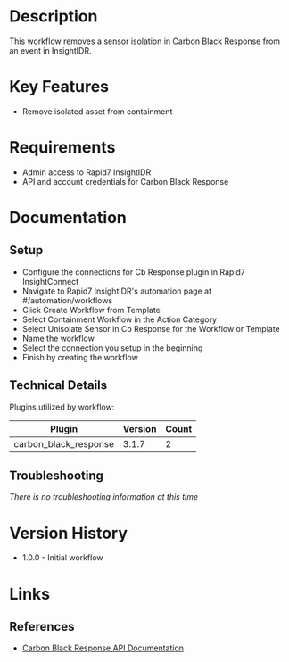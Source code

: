 # Description

This workflow removes a sensor isolation in Carbon Black Response from an event in InsightIDR.

# Key Features

* Remove isolated asset from containment

# Requirements

* Admin access to Rapid7 InsightIDR
* API and account credentials for Carbon Black Response

# Documentation

## Setup

* Configure the connections for Cb Response plugin in Rapid7 InsightConnect
* Navigate to Rapid7 InsightIDR's automation page at #/automation/workflows
* Click Create Workflow from Template
* Select Containment Workflow in the Action Category
* Select Unisolate Sensor in Cb Response for the Workflow or Template
* Name the workflow
* Select the connection you setup in the beginning
* Finish by creating the workflow

## Technical Details

Plugins utilized by workflow:

|Plugin|Version|Count|
|----|----|--------|
|carbon_black_response|3.1.7|2|

## Troubleshooting

_There is no troubleshooting information at this time_

# Version History

* 1.0.0 - Initial workflow

# Links

## References

* [Carbon Black Response API Documentation](https://developer.carbonblack.com/reference/enterprise-response/6.1/rest-api/)